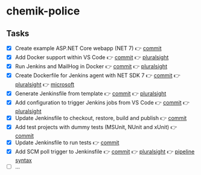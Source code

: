 # chemik-police

## Tasks
- [x] Create example ASP.NET Core webapp (NET 7) 👉 [commit](https://github.com/michalantolik/devops-aspnetcore-mvc/commit/6ec382cd81a8ffb0fe266ce239df693f784576b4)
- [x] Add Docker support within VS Code 👉 [commit](https://github.com/michalantolik/devops-aspnetcore-mvc/commit/d180a4a3c2761c9f9ef95f5e32689afc4a9bd47c) 👉 [pluralsight](https://app.pluralsight.com/course-player?clipId=ad32d37c-211e-4b40-8560-34f683369147)
- [x] Run Jenkins and MailHog in Docker 👉 [commit](https://github.com/michalantolik/devops-aspnetcore-mvc/commit/241ea66082715094bad98c4e13c85ba35d21aa3d) 👉 [pluralsight](https://app.pluralsight.com/course-player?clipId=716dc35e-1797-4bb9-b160-1812b2bf878f)
- [x] Create Dockerfile for Jenkins agent with NET SDK 7 👉 [commit](https://github.com/michalantolik/chemik-police/commit/96c57afbe87a626f4d0853268bab8af6abc84f2a) 👉 [pluralsight](https://app.pluralsight.com/course-player?clipId=1e5f5331-6120-441e-bb51-c8def0c092f4) 👉 [microsoft](https://learn.microsoft.com/en-us/dotnet/core/install/linux-debian)
- [x] Generate Jenkinsfile from template 👉 [commit](https://github.com/michalantolik/chemik-police/commit/01209761ee9db70e7c712e085613973e5e69cbd8) 👉 [pluralsight](https://app.pluralsight.com/course-player?clipId=757a2b77-e337-4e7a-9288-cfff8a89970c)
- [x] Add configuration to trigger Jenkins jobs from VS Code 👉 [commit](https://github.com/michalantolik/chemik-police/commit/eeb3cbc16f5a37c23fec785f4e35bcbf835bf2a6) 👉 [pluralsight](https://app.pluralsight.com/course-player?clipId=757a2b77-e337-4e7a-9288-cfff8a89970c)
- [x] Update Jenkinsfile to checkout, restore, build and publish 👉 [commit](https://github.com/michalantolik/chemik-police/commit/623e014a6a4ac327d4cdfaacb447285244a920cb)
- [x] Add test projects with dummy tests (MSUnit, NUnit and xUnit) 👉 [commit](https://github.com/michalantolik/chemik-police/commit/f33165d2879f7fc4fe553c0a1005d5069f491b52)
- [x] Update Jenkinsfile to run tests 👉 [commit](https://github.com/michalantolik/chemik-police/commit/52b8d10256fcefdc21894878d1a6e7ffe531628a)
- [x] Add SCM poll trigger to Jenkinsfile 👉 [commit](https://github.com/michalantolik/chemik-police/commit/89f3f1f75802f4043f1623f42ea8f704f85c462f) 👉 [pluralsight](https://app.pluralsight.com/course-player?clipId=0a7a21a6-3d0e-44a8-b032-7195871e1aba) 👉 [pipeline syntax](https://www.jenkins.io/doc/book/pipeline/syntax/)
- [ ] ...
